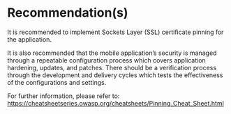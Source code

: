 # Recommendation(s)

It is recommended to implement Sockets Layer (SSL) certificate pinning for the application.

It is also recommended that the mobile application’s security is managed through a repeatable configuration process which covers application hardening, updates, and patches. There should be a verification process through the development and delivery cycles which tests the effectiveness of the configurations and settings.

For further information, please refer to:
<https://cheatsheetseries.owasp.org/cheatsheets/Pinning_Cheat_Sheet.html>

